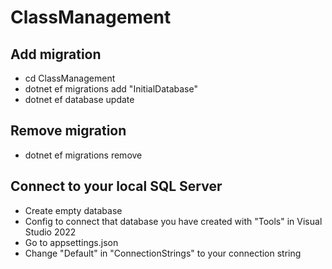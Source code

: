 # ClassManagement

## Add migration
- cd ClassManagement
- dotnet ef migrations add "InitialDatabase"
- dotnet ef database update

## Remove migration
- dotnet ef migrations remove

## Connect to your local SQL Server
- Create empty database
- Config to connect that database you have created with "Tools" in Visual Studio 2022
- Go to appsettings.json
- Change "Default" in "ConnectionStrings" to your connection string